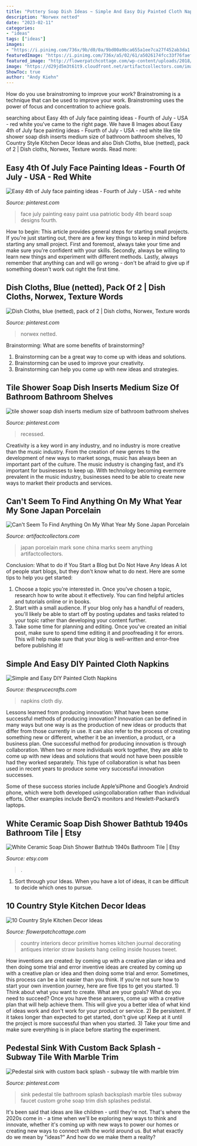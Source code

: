 ```yaml
---
title: "Pottery Soap Dish Ideas ~ Simple And Easy Diy Painted Cloth Napkins"
description: "Norwex netted"
date: "2023-02-11"
categories:
- "ideas"
tags: ["ideas"]
images:
- "https://i.pinimg.com/736x/9b/d0/0a/9bd00a9bca655a1ee7ca27f452ab3da1.jpg"
featuredImage: "https://i.pinimg.com/736x/a5/02/61/a5026174fcc33f76faef8acf51d596c6.jpg"
featured_image: "http://flowerpatchcottage.com/wp-content/uploads/2018/02/26c7ac0a23c1d71823db40c5b4d5a518.jpg"
image: "https://d29jd5m3t61t9.cloudfront.net/artifactcollectors.com/images/fbfiles/images/Etsy_7_009_v_1401703456.JPG"
ShowToc: true
author: "Andy Kiehn"
---
```



How do you use brainstroming to improve your work?
Brainstroming is a technique that can be used to improve your work. Brainstroming uses the power of focus and concentration to achieve goals.

	

		
searching about Easy 4th of July face painting ideas - Fourth of July - USA - red white you've came to the right page. We have 8 Images about Easy 4th of July face painting ideas - Fourth of July - USA - red white like tile shower soap dish inserts medium size of bathroom bathroom shelves, 10 Country Style Kitchen Decor Ideas and also Dish Cloths, blue (netted), pack of 2 | Dish cloths, Norwex, Texture words. Read more:
		
    
## Easy 4th Of July Face Painting Ideas - Fourth Of July - USA - Red White

<img loading=lazy src="https://i.pinimg.com/736x/9b/d0/0a/9bd00a9bca655a1ee7ca27f452ab3da1.jpg" onerror="this.onerror=null;this.src='https://tse4.mm.bing.net/th?id=OIP.rYRt-ALJqF4xz-_rcrUGjwHaKl&amp;pid=15.1';" alt="Easy 4th of July face painting ideas - Fourth of July - USA - red white">

_Source: pinterest.com_

>face july painting easy paint usa patriotic body 4th beard soap designs fourth. 

	

How to begin: This article provides general steps for starting small projects.
If you're just starting out, there are a few key things to keep in mind before starting any small project. First and foremost, always take your time and make sure you're confident with your skills. Secondly, always be willing to learn new things and experiment with different methods. Lastly, always remember that anything can and will go wrong - don't be afraid to give up if something doesn't work out right the first time.

    
## Dish Cloths, Blue (netted), Pack Of 2 | Dish Cloths, Norwex, Texture Words

<img loading=lazy src="https://i.pinimg.com/736x/a5/02/61/a5026174fcc33f76faef8acf51d596c6.jpg" onerror="this.onerror=null;this.src='https://tse3.mm.bing.net/th?id=OIP.p_FLXlGyye5rTN5eTdtMyAHaLG&amp;pid=15.1';" alt="Dish Cloths, blue (netted), pack of 2 | Dish cloths, Norwex, Texture words">

_Source: pinterest.com_

>norwex netted. 

	

Brainstorming: What are some benefits of brainstorming?
1. Brainstorming can be a great way to come up with ideas and solutions.
2. Brainstorming can be used to improve your creativity.
3. Brainstorming can help you come up with new ideas and strategies.

    
## Tile Shower Soap Dish Inserts Medium Size Of Bathroom Bathroom Shelves

<img loading=lazy src="https://i.pinimg.com/736x/4e/d7/f5/4ed7f5116a90106390144ccbf2386c07.jpg" onerror="this.onerror=null;this.src='https://tse2.mm.bing.net/th?id=OIP.Z4xTntwsizDr5txY00HvVQHaJ3&amp;pid=15.1';" alt="tile shower soap dish inserts medium size of bathroom bathroom shelves">

_Source: pinterest.com_

>recessed. 

	

Creativity is a key word in any industry, and no industry is more creative than the music industry. From the creation of new genres to the development of new ways to market songs, music has always been an important part of the culture. The music industry is changing fast, and it’s important for businesses to keep up. With technology becoming evermore prevalent in the music industry, businesses need to be able to create new ways to market their products and services.

    
## Can&#039;t Seem To Find Anything On My What Year My Sone Japan Porcelain

<img loading=lazy src="https://d29jd5m3t61t9.cloudfront.net/artifactcollectors.com/images/fbfiles/images/Etsy_7_009_v_1401703456.JPG" onerror="this.onerror=null;this.src='https://tse2.mm.bing.net/th?id=OIP.IBPvbgSLESZm6WgIgQou5gHaGm&amp;pid=15.1';" alt="Can&#039;t Seem To Find Anything On My What Year My Sone Japan Porcelain">

_Source: artifactcollectors.com_

>japan porcelain mark sone china marks seem anything artifactcollectors. 

	

Conclusion: What to do if You Start a Blog but Do Not Have Any Ideas
A lot of people start blogs, but they don't know what to do next. Here are some tips to help you get started: 
1) Choose a topic you're interested in. Once you've chosen a topic, research how to write about it effectively. You can find helpful articles and tutorials online or in books.
2) Start with a small audience. If your blog only has a handful of readers, you'll likely be able to start off by posting updates and tasks related to your topic rather than developing your content further. 
3) Take some time for planning and editing. Once you've created an initial post, make sure to spend time editing it and proofreading it for errors. This will help make sure that your blog is well-written and error-free before publishing it!

    
## Simple And Easy DIY Painted Cloth Napkins

<img loading=lazy src="https://www.thesprucecrafts.com/thmb/lDNmUNfLB8A9X7qZGbzz4gAvfR4=/5047x3365/filters:fill(auto,1)/final1-5ab8162231283400374ff014.jpg" onerror="this.onerror=null;this.src='https://tse1.mm.bing.net/th?id=OIP._0_aVtLUlP9wTZdCbr232QHaE8&amp;pid=15.1';" alt="Simple and Easy DIY Painted Cloth Napkins">

_Source: thesprucecrafts.com_

>napkins cloth diy. 

	

Lessons learned from producing innovation: What have been some successful methods of producing innovation?
Innovation can be defined in many ways but one way is as the production of new ideas or products that differ from those currently in use. It can also refer to the process of creating something new or different, whether it be an invention, a product, or a business plan.
One successful method for producing innovation is through collaboration. When two or more individuals work together, they are able to come up with new ideas and solutions that would not have been possible had they worked separately. This type of collaboration is what has been used in recent years to produce some very successful innovation successes.

Some of these success stories include Apple’siPhone and Google’s Android phone, which were both developed usingcollaboration rather than individual efforts. Other examples include BenQ’s monitors and Hewlett-Packard’s laptops.

    
## White Ceramic Soap Dish Shower Bathtub 1940s Bathroom Tile | Etsy

<img loading=lazy src="https://i.etsystatic.com/6262900/r/il/68cc17/619694846/il_794xN.619694846_q5qj.jpg" onerror="this.onerror=null;this.src='https://tse2.mm.bing.net/th?id=OIP.H0grToKjE1Q7pwzGcVDubQHaIR&amp;pid=15.1';" alt="White Ceramic Soap Dish Shower Bathtub 1940s Bathroom Tile | Etsy">

_Source: etsy.com_

>. 

	

1. Sort through your Ideas. When you have a lot of ideas, it can be difficult to decide which ones to pursue.

    
## 10 Country Style Kitchen Decor Ideas

<img loading=lazy src="http://flowerpatchcottage.com/wp-content/uploads/2018/02/26c7ac0a23c1d71823db40c5b4d5a518.jpg" onerror="this.onerror=null;this.src='https://tse3.mm.bing.net/th?id=OIP.6emV72jETQWKCCLxzSXfkwHaLI&amp;pid=15.1';" alt="10 Country Style Kitchen Decor Ideas">

_Source: flowerpatchcottage.com_

>country interiors decor primitive homes kitchen journal decorating antiques interior straw baskets hang ceiling inside houses tweet. 

	

How inventions are created: by coming up with a creative plan or idea and then doing some trial and error
inventive ideas are created by coming up with a creative plan or idea and then doing some trial and error. Sometimes, this process can be a lot easier than you think. If you're not sure how to start your own invention journey, here are five tips to get you started. 1) Think about what you want to create. What are your goals? What do you need to succeed? Once you have these answers, come up with a creative plan that will help achieve them. This will give you a better idea of what kind of ideas work and don't work for your product or service. 2) Be persistent. If it takes longer than expected to get started, don't give up! Keep at it until the project is more successful than when you started. 3) Take your time and make sure everything is in place before starting the experiment.

    
## Pedestal Sink With Custom Back Splash - Subway Tile With Marble Trim

<img loading=lazy src="https://i.pinimg.com/736x/4b/40/4b/4b404bded9edd598114e73474aa40d6d--pedestal-sink-back-splashes.jpg" onerror="this.onerror=null;this.src='https://tse2.mm.bing.net/th?id=OIP.Q9uQWDjWj1qW6lgB4rDuxwHaJ3&amp;pid=15.1';" alt="Pedestal sink with custom back splash - subway tile with marble trim">

_Source: pinterest.com_

>sink pedestal tile bathroom splash backsplash marble tiles subway faucet custom grohe soap trim dish splashes pedistal. 

	

It's been said that ideas are like children - until they're not. That's where the 2020s come in - a time when we'll be exploring new ways to think and innovate, whether it's coming up with new ways to power our homes or creating new ways to connect with the world around us. But what exactly do we mean by "ideas?" And how do we make them a reality?

